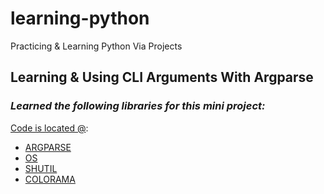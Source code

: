 # learning-python

Practicing &amp; Learning Python Via Projects

## Learning & Using CLI Arguments With Argparse

### ***Learned the following libraries for this mini project:***

[Code is located @](https://github.com/839274509162738/learning-python/blob/main/learn_cli_args/mv_cp_rm_py/src/file.py):
  - [ARGPARSE](https://docs.python.org/3/library/argparse.html)
  - [OS](https://docs.python.org/3/library/os.path.html)
  - [SHUTIL](https://docs.python.org/3/library/shutil.html)
  - [COLORAMA](https://pypi.org/project/colorama/)
